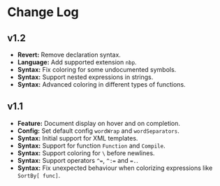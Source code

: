 # Change Log

## v1.2

- **Revert:** Remove declaration syntax.
- **Language:** Add supported extension `nbp`.
- **Syntax:** Fix coloring for some undocumented symbols.
- **Syntax:** Support nested expressions in strings.
- **Syntax:** Advanced coloring in different types of functions.

## v1.1

- **Feature:** Document display on hover and on completion.
- **Config:** Set default config `wordWrap` and `wordSeparators`.
- **Syntax:** Initial support for XML templates.
- **Syntax:** Support for function `Function` and `Compile`.
- **Syntax:** Support coloring for `\` before newlines.
- **Syntax:** Support operators `^=`, `^:=` and `=.`.
- **Syntax:** Fix unexpected behaviour when colorizing expressions like `SortBy[ func]`.
